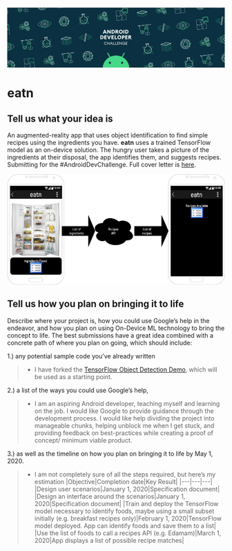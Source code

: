 ![](./docs/adcheader.png)

# eatn
## Tell us what your idea is
An augmented-reality app that uses object identification to find simple recipes using the ingredients you have. **eatn** uses a trained TensorFlow model as an on-device solution. The hungry user takes a picture of the ingredients at their disposal, the app identifies them, and suggests recipes. Submitting for the #AndroidDevChallenge. Full cover letter is [here](docs/eatn-cover-letter.docx).

![](./docs/eatn.jpg)  

## Tell us how you plan on bringing it to life
Describe where your project is, how you could use Google’s help in the endeavor, and how you plan on using On-Device ML technology to bring the concept to life. The best submissions have a great idea combined with a concrete path of where you plan on going, which should include: 

1.) any potential sample code you’ve already written
> * I have forked the [TensorFlow Object Detection Demo](https://github.com/thomasphillips3/examples/tree/master/lite/examples/object_detection/android), which will be used as a starting point.

2.) a list of the ways you could use Google’s help,
> * I am an aspiring Android developer, teaching myself and learning on the job. I would like Google to provide guidance through the development process. I would like help dividing the project into manageable chunks, helping unblock me when I get stuck, and providing feedback on best-practices while creating a proof of concept/ minimum viable product.

3.) as well as the timeline on how you plan on bringing it to life by May 1, 2020.
> * I am not completely sure of all the steps required, but here’s my estimation
  > |Objective|Completion date|Key Result|
  > |---|---|---|
  > |Design user scenarios|January 1, 2020|Specification document|
  > |Design an interface around the scenarios|January 1, 2020|Specification document|
  > |Train and deploy the TensorFlow model necessary to identify foods, maybe using a small subset initially (e.g. breakfast recipes only)|February 1, 2020|TensorFlow model deployed. App can identify foods and save them to a list|
  > |Use the list of foods to call a recipes API (e.g. Edamam)|March 1, 2020|App displays a list of possible recipe matches|